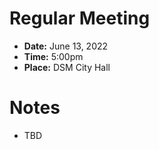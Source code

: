 # Regular Meeting

- **Date:** June 13, 2022
- **Time:** 5:00pm
- **Place:** DSM City Hall

# Notes

- TBD
